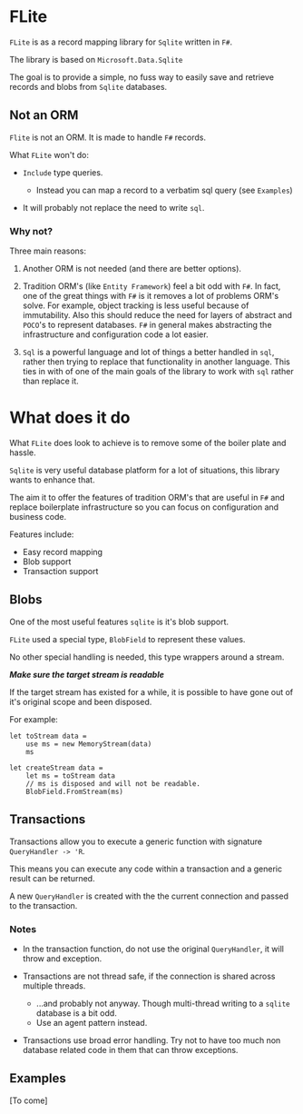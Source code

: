 # FLite

`FLite` is as a record mapping library for `Sqlite` written in `F#`.

The library is based on `Microsoft.Data.Sqlite`

The goal is to provide a simple, no fuss way to easily save and retrieve records and blobs from `Sqlite` databases. 

## Not an ORM

`Flite` is not an ORM. It is made to handle `F#` records. 

What `FLite` won't do:

* `Include` type queries.
    * Instead you can map a record to a verbatim sql query (see `Examples`)

* It will probably not replace the need to write `sql`.

### Why not?

Three main reasons:

1. Another ORM is not needed (and there are better options).

2. Tradition ORM's (like `Entity Framework`) feel a bit odd with `F#`. 
   In fact, one of the great things with `F#` is it removes a lot of problems ORM's solve. 
   For example, object tracking is less useful because of immutability.
   Also this should reduce the need for layers of abstract and `POCO`'s to represent databases.
   `F#` in general makes abstracting the infrastructure and configuration code a lot easier. 

3. `Sql` is a powerful language and lot of things a better handled in `sql`, 
   rather then trying to replace that functionality in another language.
   This ties in with of one of the main goals of the library to work with `sql` 
   rather than replace it.
   
# What does it do

What `FLite` does look to achieve is to remove some of the boiler plate and hassle. 

`Sqlite` is very useful database platform for a lot of situations, this library wants to enhance that.

The aim it to offer the features of tradition ORM's that are useful in `F#` and replace boilerplate infrastructure
so you can focus on configuration and business code.

Features include:

* Easy record mapping
* Blob support
* Transaction support

## Blobs

One of the most useful features `sqlite` is it's blob support.

`FLite` used a special type, `BlobField` to represent these values.

No other special handling is needed, this type wrappers around a stream.

***Make sure the target stream is readable***

If the target stream has existed for a while, 
it is possible to have gone out of it's original scope and been disposed.

For example:
```
let toStream data =
    use ms = new MemoryStream(data)
    ms

let createStream data = 
    let ms = toStream data
    // ms is disposed and will not be readable.
    BlobField.FromStream(ms)
```

## Transactions

Transactions allow you to execute a generic function with signature `QueryHandler -> 'R`.

This means you can execute any code within a transaction and a generic result can be returned.

A new `QueryHandler` is created with the the current connection and passed to the transaction.

### Notes

* In the transaction function, do not use the original `QueryHandler`, it will throw and exception.

* Transactions are not thread safe, if the connection is shared across multiple threads.
   * ...and probably not anyway. Though multi-thread writing to a `sqlite` database is a bit odd.
   * Use an agent pattern instead.
   
* Transactions use broad error handling. Try not to have too much non database related code in them that can throw exceptions.

## Examples

[To come]